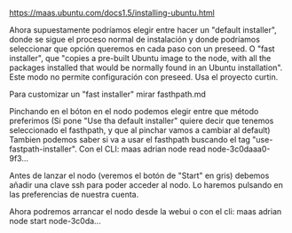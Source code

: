 https://maas.ubuntu.com/docs1.5/installing-ubuntu.html

Ahora supuestamente podríamos elegir entre hacer un "default installer", donde se sigue el proceso normal de instalación y donde podríamos seleccionar que opción queremos en cada paso con un preseed.
O "fast installer", que "copies a pre-built Ubuntu image to the node, with all the packages installed that would be normally found in an Ubuntu installation". Este modo no permite configuración con preseed. Usa el proyecto curtin.

Para customizar un "fast installer" mirar fasthpath.md

Pinchando en el bóton en el nodo podemos elegir entre que método preferimos (Si pone "Use tha default installer" quiere decir que tenemos seleccionado el fasthpath, y que al pinchar vamos a cambiar al default)
Tambien podemos saber si va a usar el fasthpath buscando el tag "use-fastpath-installer".
Con el CLI: maas adrian node read node-3c0daaa0-9f3...


Antes de lanzar el nodo (veremos el botón de "Start" en gris) debemos añadir una clave ssh para poder acceder al nodo.
Lo haremos pulsando en las preferencias de nuestra cuenta.

Ahora podremos arrancar el nodo desde la webui o con el cli:
maas adrian node start node-3c0da...
